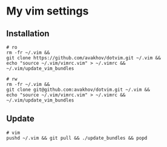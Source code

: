 # My vim settings

## Installation

```
# ro
rm -fr ~/.vim &&
git clone https://github.com/avakhov/dotvim.git ~/.vim &&
echo "source ~/.vim/vimrc.vim" > ~/.vimrc &&
~/.vim/update_vim_bundles

# rw
rm -fr ~/.vim &&
git clone git@github.com:avakhov/dotvim.git ~/.vim &&
echo "source ~/.vim/vimrc.vim" > ~/.vimrc &&
~/.vim/update_vim_bundles
```

## Update

```
# vim
pushd ~/.vim && git pull && ./update_bundles && popd
```
